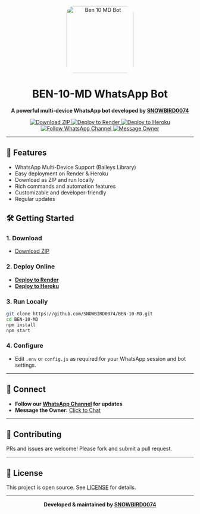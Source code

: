 <p align="center">
  <img src="https://files.catbox.moe/qw1f54.jpg" alt="Ben 10 MD Bot" width="180" style="border-radius: 20px;">
</p>

<h1 align="center">BEN-10-MD WhatsApp Bot</h1>
<p align="center">
  <b>A powerful multi-device WhatsApp bot developed by <a href="https://github.com/SNOWBIRD0074">SNOWBIRD0074</a></b>
</p>

<p align="center">
  <a href="https://github.com/SNOWBIRD0074/BEN-10-MD/archive/refs/heads/main.zip">
    <img src="https://img.shields.io/badge/Download%20ZIP-blue?logo=github&style=for-the-badge" alt="Download ZIP">
  </a>
  <a href="https://dashboard.render.com/deploy?repo=https://github.com/SNOWBIRD0074/BEN-10-MD">
    <img src="https://img.shields.io/badge/Deploy%20to%20Render-3C47E9?logo=render&logoColor=white&style=for-the-badge" alt="Deploy to Render">
  </a>
  <a href="https://heroku.com/deploy?template=https://github.com/SNOWBIRD0074/BEN-10-MD">
    <img src="https://img.shields.io/badge/Deploy%20to%20Heroku-430098?logo=heroku&logoColor=white&style=for-the-badge" alt="Deploy to Heroku">
  </a>
  <a href="https://whatsapp.com/channel/0029Vb5nSebFy722d2NEeU3C">
    <img src="https://img.shields.io/badge/Follow%20WhatsApp%20Channel-25D366?logo=whatsapp&logoColor=white&style=for-the-badge" alt="Follow WhatsApp Channel">
  </a>
  <a href="https://wa.me/263780145644?text=Hello%20I%20am%20interested%20in%20your%20WhatsApp%20bot">
    <img src="https://img.shields.io/badge/Message%20Owner-075E54?logo=whatsapp&logoColor=white&style=for-the-badge" alt="Message Owner">
  </a>
</p>

---

## 🚀 Features

- WhatsApp Multi-Device Support (Baileys Library)
- Easy deployment on Render & Heroku
- Download as ZIP and run locally
- Rich commands and automation features
- Customizable and developer-friendly
- Regular updates

## 🛠️ Getting Started

### 1. Download

- [Download ZIP](https://github.com/SNOWBIRD0074/BEN-10-MD/archive/refs/heads/main.zip)

### 2. Deploy Online

- **[Deploy to Render](https://dashboard.render.com/deploy?repo=https://github.com/SNOWBIRD0074/BEN-10-MD)**
- **[Deploy to Heroku](https://heroku.com/deploy?template=https://github.com/SNOWBIRD0074/BEN-10-MD)**

### 3. Run Locally

```bash
git clone https://github.com/SNOWBIRD0074/BEN-10-MD.git
cd BEN-10-MD
npm install
npm start
```

### 4. Configure

- Edit `.env` or `config.js` as required for your WhatsApp session and bot settings.

---

## 📢 Connect

- **Follow our [WhatsApp Channel](https://whatsapp.com/channel/0029Vb5nSebFy722d2NEeU3C) for updates**
- **Message the Owner:** [Click to Chat](https://wa.me/263780145644?text=Hello%20I%20am%20interested%20in%20your%20WhatsApp%20bot)

---

## 🤝 Contributing

PRs and issues are welcome! Please fork and submit a pull request.

---

## 📝 License

This project is open source. See [LICENSE](LICENSE) for details.

---

<p align="center">
  <b>Developed & maintained by <a href="https://github.com/SNOWBIRD0074">SNOWBIRD0074</a></b>
</p>
